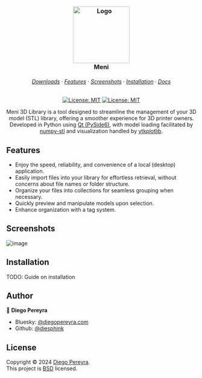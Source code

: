 <h3 align="center">
	<img src="https://github.com/diesphink/meni/assets/10153740/de6a22f8-3887-43cc-a98e-797afca7ae84" width="150" alt="Logo"/><br/>
	Meni
</h3>

<h6 align="center">
  <a href="#">Downloads</a>
  ·
  <a href="#">Features</a>
  ·
  <a href="#">Screenshots</a>
  ·
  <a href="#">Installation</a>
  ·
  <a href="#">Docs</a>
</h6>

<p align="center">
  <a href="https://github.com/diesphink/meni/blob/master/LICENSE"><img alt="License: MIT" src="https://img.shields.io/badge/version-0.1.0-blue.svg" target="_blank" /></a>
  <a href="https://github.com/diesphink/meni/blob/master/LICENSE"><img alt="License: MIT" src="https://img.shields.io/badge/license-BSD-darkcyan.svg" target="_blank" /></a>
</p>

<p align="center">
Meni 3D Library is a tool designed to streamline the management of your 3D model (STL) library, offering a smoother experience for 3D printer owners.
<br>
Developed in Python using <a href="https://doc.qt.io/qtforpython-6/index.html">Qt (PySide6)</a>, with model loading facilitated by <a href="https://github.com/WoLpH/numpy-stl/">numpy-stl</a> and visualization handled by <a href="https://github.com/bwoodsend/vtkplotlib">vtkplotlib</a>.
</p>

## Features

- Enjoy the speed, reliability, and convenience of a local (desktop) application.
- Easily import files into your library for effortless retrieval, without concerns about file names or folder structure.
- Organize your files into collections for seamless grouping when necessary.
- Quickly preview and manipulate models upon selection.
- Enhance organization with a tag system.

## Screenshots

![image](https://github.com/diesphink/meni/assets/10153740/73e69b09-3379-403d-b712-0054c161161b)




## Installation

TODO: Guide on installation

## Author

👤 **Diego Pereyra**

- Bluesky: [@diegopereyra.com](https://bsky.app/profile/diegopereyra.com)
- Github: [@diesphink](https://github.com/diesphink)

## License

Copyright © 2024 [Diego Pereyra](https://github.com/diesphink).<br />
This project is [BSD](https://github.com/diesphink/meni/blob/master/LICENSE) licensed.
